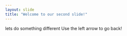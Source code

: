 ```yaml
---
layout: slide
title: "Welcome to our second slide!"
---
```

lets do something different
Use the left arrow to go back!

